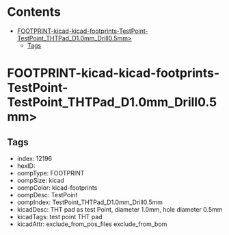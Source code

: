 



Contents
========

* [FOOTPRINT-kicad-kicad-footprints-TestPoint-TestPoint_THTPad_D1.0mm_Drill0.5mm>](#footprint-kicad-kicad-footprints-testpoint-testpoint_thtpad_d10mm_drill05mm)
	* [Tags](#tags)

# FOOTPRINT-kicad-kicad-footprints-TestPoint-TestPoint_THTPad_D1.0mm_Drill0.5mm>

## Tags

- index: 12196
- hexID: 
- oompType: FOOTPRINT
- oompSize: kicad
- oompColor: kicad-footprints
- oompDesc: TestPoint
- oompIndex: TestPoint_THTPad_D1.0mm_Drill0.5mm
- kicadDesc: THT pad as test Point, diameter 1.0mm, hole diameter 0.5mm
- kicadTags: test point THT pad
- kicadAttr: exclude_from_pos_files exclude_from_bom
